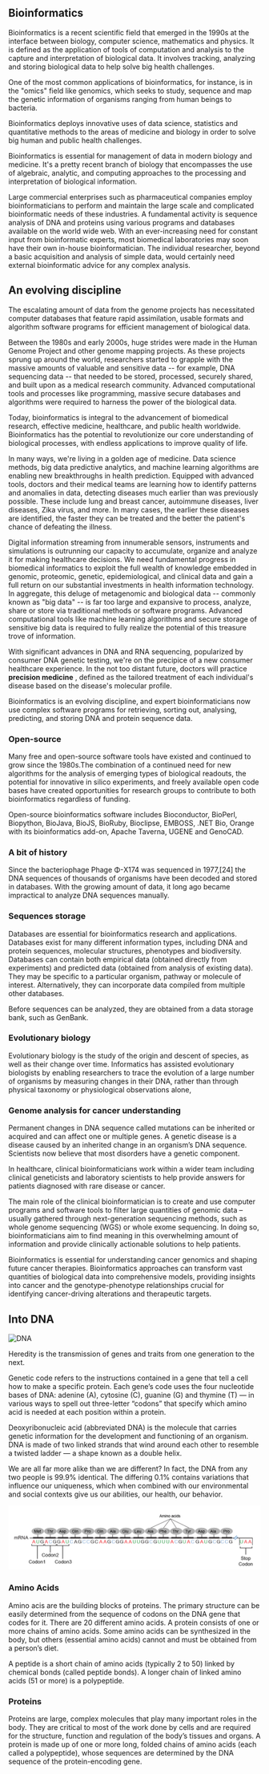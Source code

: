 ## Bioinformatics

Bioinformatics is a recent scientific field that emerged in the 1990s at the interface between biology, computer science, mathematics and physics. It is defined as the application of tools of computation and analysis to the capture and interpretation of biological data. It involves tracking, analyzing and storing biological data to help solve big health challenges.

One of the most common applications of bioinformatics, for instance, is in the "omics" field like genomics, which seeks to study, sequence and map the genetic information of organisms ranging from human beings to bacteria.

Bioinformatics deploys innovative uses of data science, statistics and quantitative methods to the areas of medicine and biology in order to solve big human and public health challenges.

Bioinformatics is essential for management of data in modern biology and medicine. It's a pretty recent branch of biology that encompasses the use of algebraic, analytic, and computing approaches to the processing and interpretation of biological information.

Large commercial enterprises such as pharmaceutical companies employ bioinformaticians to perform and maintain the large scale and complicated bioinformatic needs of these industries. A fundamental activity is sequence analysis of DNA and proteins using various programs and databases available on the world wide web.
With an ever-increasing need for constant input from bioinformatic experts, most biomedical laboratories may soon have their own in-house bioinformatician. The individual researcher, beyond a basic acquisition and analysis of simple data, would certainly need external bioinformatic advice for any complex analysis.

## An evolving discipline

The escalating amount of data from the genome projects has necessitated computer databases that feature rapid assimilation, usable formats and algorithm software programs for efficient management of biological data.

Between the 1980s and early 2000s, huge strides were made in the Human Genome Project and other genome mapping projects. As these projects sprung up around the world, researchers started to grapple with the massive amounts of valuable and sensitive data -- for example, DNA sequencing data -- that needed to be stored, processed, securely shared, and built upon as a medical research community. Advanced computational tools and processes like programming, massive secure databases and algorithms were required to harness the power of the biological data.

Today, bioinformatics is integral to the advancement of biomedical research, effective medicine, healthcare, and public health worldwide. Bioinformatics has the potential to revolutionize our core understanding of biological processes, with endless applications to improve quality of life.

In many ways, we're living in a golden age of medicine. Data science methods, big data predictive analytics, and machine learning algorithms are enabling new breakthroughs in health prediction. Equipped with advanced tools, doctors and their medical teams are learning how to identify patterns and anomalies in data, detecting diseases much earlier than was previously possible. These include lung and breast cancer, autoimmune diseases, liver diseases, Zika virus, and more. In many cases, the earlier these diseases are identified, the faster they can be treated and the better the patient's chance of defeating the illness.

Digital information streaming from innumerable sensors, instruments and simulations is outrunning our capacity to accumulate, organize and analyze it for making healthcare decisions. We need fundamental progress in biomedical informatics to exploit the full wealth of knowledge embedded in genomic, proteomic, genetic, epidemiological, and clinical data and gain a full return on our substantial investments in health information technology. In aggregate, this deluge of metagenomic and biological data -- commonly known as "big data" -- is far too large and expansive to process, analyze, share or store via traditional methods or software programs. Advanced computational tools like machine learning algorithms and secure storage of sensitive big data is required to fully realize the potential of this treasure trove of information.

With significant advances in DNA and RNA sequencing, popularized by consumer DNA genetic testing, we're on the precipice of a new consumer healthcare experience. In the not too distant future, doctors will practice **precision medicine** , defined as the tailored treatment of each individual's disease based on the disease's molecular profile.

Bioinformatics is an evolving discipline, and expert bioinformaticians now use complex software programs for retrieving, sorting out, analysing, predicting, and storing DNA and protein sequence data.

### Open-source

Many free and open-source software tools have existed and continued to grow since the 1980s.The combination of a continued need for new algorithms for the analysis of emerging types of biological readouts, the potential for innovative in silico experiments, and freely available open code bases have created opportunities for research groups to contribute to both bioinformatics regardless of funding.

Open-source bioinformatics software includes Bioconductor, BioPerl, Biopython, BioJava, BioJS, BioRuby, Bioclipse, EMBOSS, .NET Bio, Orange with its bioinformatics add-on, Apache Taverna, UGENE and GenoCAD.

### A bit of history

Since the bacteriophage Phage Φ-X174 was sequenced in 1977,[24] the DNA sequences of thousands of organisms have been decoded and stored in databases.
With the growing amount of data, it long ago became impractical to analyze DNA sequences manually.

### Sequences storage

Databases are essential for bioinformatics research and applications. Databases exist for many different information types, including DNA and protein sequences, molecular structures, phenotypes and biodiversity. Databases can contain both empirical data (obtained directly from experiments) and predicted data (obtained from analysis of existing data). They may be specific to a particular organism, pathway or molecule of interest. Alternatively, they can incorporate data compiled from multiple other databases.

Before sequences can be analyzed, they are obtained from a data storage bank, such as GenBank.

### Evolutionary biology

Evolutionary biology is the study of the origin and descent of species, as well as their change over time. Informatics has assisted evolutionary biologists by enabling researchers to trace the evolution of a large number of organisms by measuring changes in their DNA, rather than through physical taxonomy or physiological observations alone,

### Genome analysis for cancer understanding

Permanent changes in DNA sequence called mutations can be inherited or acquired and can affect one or multiple genes. A genetic disease is a disease caused by an inherited change in an organism’s DNA sequence. Scientists now believe that most disorders have a genetic component.

In healthcare, clinical bioinformaticians work within a wider team including clinical geneticists and laboratory scientists to help provide answers for patients diagnosed with rare disease or cancer.

The main role of the clinical bioinformatician is to create and use computer programs and software tools to filter large quantities of genomic data – usually gathered through next-generation sequencing methods, such as whole genome sequencing (WGS) or whole exome sequencing. In doing so, bioinformaticians aim to find meaning in this overwhelming amount of information and provide clinically actionable solutions to help patients.

Bioinformatics is essential for understanding cancer genomics and shaping future cancer therapies. Bioinformatics approaches can transform vast quantities of biological data into comprehensive models, providing insights into cancer and the genotype-phenotype relationships crucial for identifying cancer-driving alterations and therapeutic targets.

## Into DNA

![DNA](DNA_cells.jpeg)

Heredity is the transmission of genes and traits from one generation to the next.

Genetic code refers to the instructions contained in a gene that tell a cell how to make a specific protein. Each gene’s code uses the four nucleotide bases of DNA: adenine (A), cytosine (C), guanine (G) and thymine (T) — in various ways to spell out three-letter “codons” that specify which amino acid is needed at each position within a protein.

Deoxyribonucleic acid (abbreviated DNA) is the molecule that carries genetic information for the development and functioning of an organism. DNA is made of two linked strands that wind around each other to resemble a twisted ladder — a shape known as a double helix.

We are all far more alike than we are different? In fact, the DNA from any two people is 99.9% identical. The differing 0.1% contains variations that influence our uniqueness, which when combined with our environmental and social contexts give us our abilities, our health, our behavior.

![DNA](DNA.jpeg)

### Amino Acids

Amino acis are the building blocks of proteins. The primary structure can be easily determined from the sequence of codons on the DNA gene that codes for it.
There are 20 different amino acids. A protein consists of one or more chains of amino acids. Some amino acids can be synthesized in the body, but others (essential amino acids) cannot and must be obtained from a person’s diet.

A peptide is a short chain of amino acids (typically 2 to 50) linked by chemical bonds (called peptide bonds). A longer chain of linked amino acids (51 or more) is a polypeptide.

### Proteins

Proteins are large, complex molecules that play many important roles in the body. They are critical to most of the work done by cells and are required for the structure, function and regulation of the body’s tissues and organs. A protein is made up of one or more long, folded chains of amino acids (each called a polypeptide), whose sequences are determined by the DNA sequence of the protein-encoding gene.
